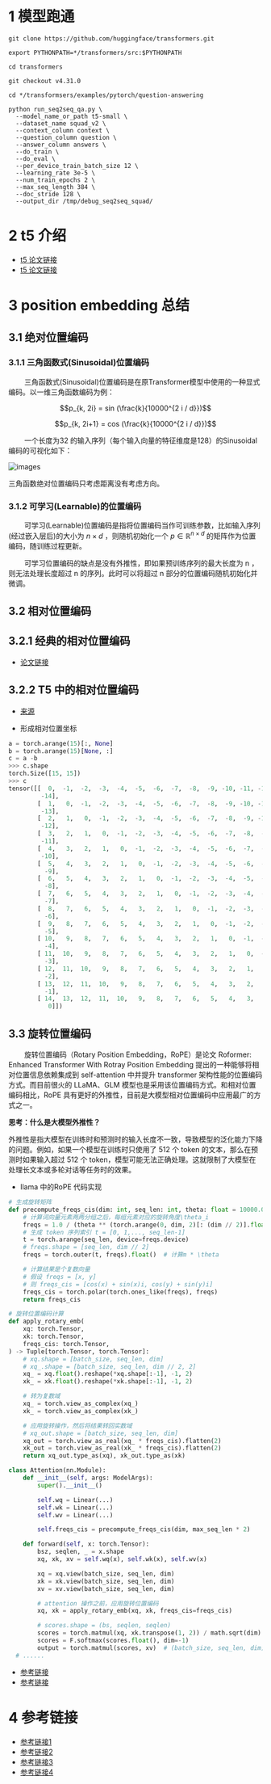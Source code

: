# 1 模型跑通
```shell
git clone https://github.com/huggingface/transformers.git

export PYTHONPATH=*/transformers/src:$PYTHONPATH

cd transformers

git checkout v4.31.0

cd */transformsers/examples/pytorch/question-answering

python run_seq2seq_qa.py \
  --model_name_or_path t5-small \
  --dataset_name squad_v2 \
  --context_column context \
  --question_column question \
  --answer_column answers \
  --do_train \
  --do_eval \
  --per_device_train_batch_size 12 \
  --learning_rate 3e-5 \
  --num_train_epochs 2 \
  --max_seq_length 384 \
  --doc_stride 128 \
  --output_dir /tmp/debug_seq2seq_squad/
```

# 2 t5 介绍

- [t5 论文链接](https://arxiv.org/pdf/1910.10683.pdf)
- [t5 论文链接](https://links.jianshu.com/go?to=https%3A%2F%2Farxiv.org%2Fabs%2F1910.10683)


# 3 position embedding 总结
## 3.1 绝对位置编码
### 3.1.1 三角函数式(Sinusoidal)位置编码
&nbsp;&nbsp;&nbsp;&nbsp;&nbsp;&nbsp;&nbsp;&nbsp;三角函数式(Sinusoidal)位置编码是在原Transformer模型中使用的一种显式编码。以一维三角函数编码为例：<br>

$$p_{k, 2i} = sin (\frac{k}{10000^{2 i / d}})$$

$$p_{k, 2i+1} = cos (\frac{k}{10000^{2 i / d}})$$

&nbsp;&nbsp;&nbsp;&nbsp;&nbsp;&nbsp;&nbsp;&nbsp;一个长度为32 的输入序列（每个输入向量的特征维度是128）的Sinusoidal编码的可视化如下：<br>

![images](images/figure1.jpg)

 三角函数绝对位置编码只考虑距离没有考虑方向。

### 3.1.2 可学习(Learnable)的位置编码
&nbsp;&nbsp;&nbsp;&nbsp;&nbsp;&nbsp;&nbsp;&nbsp;可学习(Learnable)位置编码是指将位置编码当作可训练参数，比如输入序列(经过嵌入层后)的大小为  $n \times d$  ，则随机初始化一个  $p \in \mathbb{R}^{n \times d}$  的矩阵作为位置编码，随训练过程更新。<br>

&nbsp;&nbsp;&nbsp;&nbsp;&nbsp;&nbsp;&nbsp;&nbsp;可学习位置编码的缺点是没有外推性，即如果预训练序列的最大长度为  n  ，则无法处理长度超过  n  的序列。此时可以将超过  n  部分的位置编码随机初始化并微调。<br>


## 3.2 相对位置编码
## 3.2.1 经典的相对位置编码
- [论文链接](https://aclanthology.org/N18-2074.pdf)


## 3.2.2 T5 中的相对位置编码
- [来源](https://arxiv.org/abs/1910.10683)

- 形成相对位置坐标
```python
a = torch.arange(15)[:, None]
b = torch.arange(15)[None, :]
c = a -b
>>> c.shape
torch.Size([15, 15])
>>> c
tensor([[  0,  -1,  -2,  -3,  -4,  -5,  -6,  -7,  -8,  -9, -10, -11, -12, -13,
         -14],
        [  1,   0,  -1,  -2,  -3,  -4,  -5,  -6,  -7,  -8,  -9, -10, -11, -12,
         -13],
        [  2,   1,   0,  -1,  -2,  -3,  -4,  -5,  -6,  -7,  -8,  -9, -10, -11,
         -12],
        [  3,   2,   1,   0,  -1,  -2,  -3,  -4,  -5,  -6,  -7,  -8,  -9, -10,
         -11],
        [  4,   3,   2,   1,   0,  -1,  -2,  -3,  -4,  -5,  -6,  -7,  -8,  -9,
         -10],
        [  5,   4,   3,   2,   1,   0,  -1,  -2,  -3,  -4,  -5,  -6,  -7,  -8,
          -9],
        [  6,   5,   4,   3,   2,   1,   0,  -1,  -2,  -3,  -4,  -5,  -6,  -7,
          -8],
        [  7,   6,   5,   4,   3,   2,   1,   0,  -1,  -2,  -3,  -4,  -5,  -6,
          -7],
        [  8,   7,   6,   5,   4,   3,   2,   1,   0,  -1,  -2,  -3,  -4,  -5,
          -6],
        [  9,   8,   7,   6,   5,   4,   3,   2,   1,   0,  -1,  -2,  -3,  -4,
          -5],
        [ 10,   9,   8,   7,   6,   5,   4,   3,   2,   1,   0,  -1,  -2,  -3,
          -4],
        [ 11,  10,   9,   8,   7,   6,   5,   4,   3,   2,   1,   0,  -1,  -2,
          -3],
        [ 12,  11,  10,   9,   8,   7,   6,   5,   4,   3,   2,   1,   0,  -1,
          -2],
        [ 13,  12,  11,  10,   9,   8,   7,   6,   5,   4,   3,   2,   1,   0,
          -1],
        [ 14,  13,  12,  11,  10,   9,   8,   7,   6,   5,   4,   3,   2,   1,
           0]])
```

## 3.3 旋转位置编码
&nbsp;&nbsp;&nbsp;&nbsp;&nbsp;&nbsp;&nbsp;&nbsp;旋转位置编码（Rotary Position Embedding，RoPE）是论文 Roformer: Enhanced Transformer With Rotray Position Embedding 提出的一种能够将相对位置信息依赖集成到 self-attention 中并提升 transformer 架构性能的位置编码方式。而目前很火的 LLaMA、GLM 模型也是采用该位置编码方式。和相对位置编码相比，RoPE 具有更好的外推性，目前是大模型相对位置编码中应用最广的方式之一。<br>

**思考：什么是大模型外推性？** <br>

外推性是指大模型在训练时和预测时的输入长度不一致，导致模型的泛化能力下降的问题。例如，如果一个模型在训练时只使用了 512 个 token 的文本，那么在预测时如果输入超过 512 个 token，模型可能无法正确处理。这就限制了大模型在处理长文本或多轮对话等任务时的效果。<br>

- llama 中的RoPE 代码实现

```python
# 生成旋转矩阵
def precompute_freqs_cis(dim: int, seq_len: int, theta: float = 10000.0):
    # 计算词向量元素两两分组之后，每组元素对应的旋转角度\theta_i
    freqs = 1.0 / (theta ** (torch.arange(0, dim, 2)[: (dim // 2)].float() / dim))
    # 生成 token 序列索引 t = [0, 1,..., seq_len-1]
    t = torch.arange(seq_len, device=freqs.device)
    # freqs.shape = [seq_len, dim // 2] 
    freqs = torch.outer(t, freqs).float()  # 计算m * \theta

    # 计算结果是个复数向量
    # 假设 freqs = [x, y]
    # 则 freqs_cis = [cos(x) + sin(x)i, cos(y) + sin(y)i]
    freqs_cis = torch.polar(torch.ones_like(freqs), freqs) 
    return freqs_cis

# 旋转位置编码计算
def apply_rotary_emb(
    xq: torch.Tensor,
    xk: torch.Tensor,
    freqs_cis: torch.Tensor,
) -> Tuple[torch.Tensor, torch.Tensor]:
    # xq.shape = [batch_size, seq_len, dim]
    # xq_.shape = [batch_size, seq_len, dim // 2, 2]
    xq_ = xq.float().reshape(*xq.shape[:-1], -1, 2)
    xk_ = xk.float().reshape(*xk.shape[:-1], -1, 2)

    # 转为复数域
    xq_ = torch.view_as_complex(xq_)
    xk_ = torch.view_as_complex(xk_)

    # 应用旋转操作，然后将结果转回实数域
    # xq_out.shape = [batch_size, seq_len, dim]
    xq_out = torch.view_as_real(xq_ * freqs_cis).flatten(2)
    xk_out = torch.view_as_real(xk_ * freqs_cis).flatten(2)
    return xq_out.type_as(xq), xk_out.type_as(xk)

class Attention(nn.Module):
    def __init__(self, args: ModelArgs):
        super().__init__()

        self.wq = Linear(...)
        self.wk = Linear(...)
        self.wv = Linear(...)

        self.freqs_cis = precompute_freqs_cis(dim, max_seq_len * 2)

    def forward(self, x: torch.Tensor):
        bsz, seqlen, _ = x.shape
        xq, xk, xv = self.wq(x), self.wk(x), self.wv(x)

        xq = xq.view(batch_size, seq_len, dim)
        xk = xk.view(batch_size, seq_len, dim)
        xv = xv.view(batch_size, seq_len, dim)

        # attention 操作之前，应用旋转位置编码
        xq, xk = apply_rotary_emb(xq, xk, freqs_cis=freqs_cis)

        # scores.shape = (bs, seqlen, seqlen)
        scores = torch.matmul(xq, xk.transpose(1, 2)) / math.sqrt(dim)
        scores = F.softmax(scores.float(), dim=-1)
        output = torch.matmul(scores, xv)  # (batch_size, seq_len, dim)
  # ......
```

- [参考链接](https://hub.baai.ac.cn/view/29979)
- [参考链接](https://kexue.fm/archives/8265)


# 4 参考链接
- [参考链接1](https://mp.weixin.qq.com/s/ENpXBYQ4hfdTLSXBIoF00Q)
- [参考链接2](https://www.cnblogs.com/shiyublog/p/11236212.html)
- [参考链接3](https://blog.nghuyong.top/2023/09/02/NLP/llm-position-embedding/)
- [参考链接4](https://juejin.cn/post/7126132489428402184)
